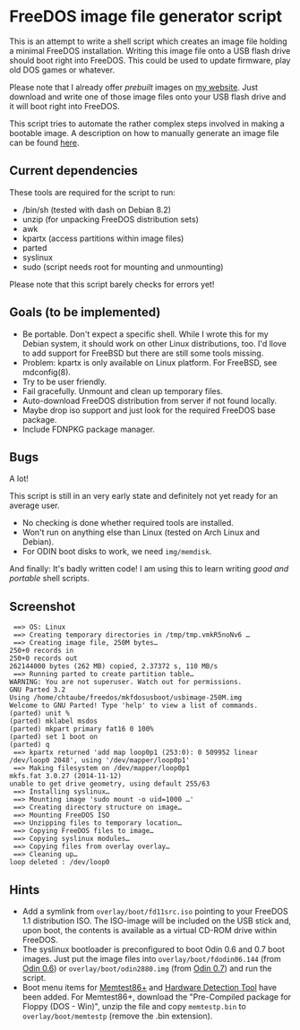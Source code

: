 FreeDOS image file generator script
===================================

This is an attempt to write a shell script which creates an image file holding a minimal FreeDOS
installation. Writing this image file onto a USB flash drive should boot right into FreeDOS.
This could be used to update firmware, play old DOS games or whatever.

Please note that I already offer *prebuilt* images on
[my website](http://chtaube.eu/computers/freedos/bootable-usb/).
Just download and write one of those image files onto your USB flash drive
and it will boot right into FreeDOS.

This script tries to automate the rather complex steps involved in making a bootable image.
A description on how to manually generate an image file can be found
[here](http://chtaube.eu/computers/freedos/bootable-usb/image-generation-howto/).


Current dependencies
--------------------

These tools are required for the script to run:

* /bin/sh (tested with dash on Debian 8.2)
* unzip (for unpacking FreeDOS distribution sets)
* awk
* kpartx (access partitions within image files)
* parted
* syslinux
* sudo (script needs root for mounting and unmounting)

Please note that this script barely checks for errors yet!


Goals (to be implemented)
-------------------------

* Be portable. Don't expect a specific shell. While I wrote this for my Debian system, it should work on other Linux distributions, too. I'd llove to add support for FreeBSD but there are still some tools missing.
 * Problem: kpartx is only available on Linux platform. For FreeBSD, see mdconfig(8).
* Try to be user friendly.
* Fail gracefully. Unmount and clean up temporary files.
* Auto-download FreeDOS distribution from server if not found locally.
 * Maybe drop iso support and just look for the required FreeDOS base package.
* Include FDNPKG package manager.


Bugs
----

A lot!

This script is still in an very early state and definitely not yet ready for an average user.

* No checking is done whether required tools are installed.
* Won't run on anything else than Linux (tested on Arch Linux and Debian).
* For ODIN boot disks to work, we need `img/memdisk`.

And finally: It's badly written code! I am using this to learn writing *good and portable* shell scripts.


Screenshot
----------


```
 ==> OS: Linux
 ==> Creating temporary directories in /tmp/tmp.vmkR5noNv6 …
 ==> Creating image file, 250M bytes…
250+0 records in
250+0 records out
262144000 bytes (262 MB) copied, 2.37372 s, 110 MB/s
 ==> Running parted to create partition table…
WARNING: You are not superuser. Watch out for permissions.
GNU Parted 3.2
Using /home/chtaube/freedos/mkfdosusboot/usbimage-250M.img
Welcome to GNU Parted! Type 'help' to view a list of commands.
(parted) unit %
(parted) mklabel msdos
(parted) mkpart primary fat16 0 100%
(parted) set 1 boot on
(parted) q
 ==> kpartx returned 'add map loop0p1 (253:0): 0 509952 linear /dev/loop0 2048', using '/dev/mapper/loop0p1'
 ==> Making filesystem on /dev/mapper/loop0p1
mkfs.fat 3.0.27 (2014-11-12)
unable to get drive geometry, using default 255/63
 ==> Installing syslinux…
 ==> Mounting image 'sudo mount -o uid=1000 …'
 ==> Creating directory structure on image…
 ==> Mounting FreeDOS ISO
 ==> Unzipping files to temporary location…
 ==> Copying FreeDOS files to image…
 ==> Copying syslinux modules…
 ==> Copying files from overlay overlay…
 ==> Cleaning up…
loop deleted : /dev/loop0
```

Hints
-----

* Add a symlink from `overlay/boot/fd11src.iso` pointing to your FreeDOS 1.1 distribution ISO. The ISO-image will be included on the USB stick and, upon boot, the contents is available as a virtual CD-ROM drive within FreeDOS.
* The syslinux bootloader is preconfigured to boot Odin 0.6 and 0.7 boot images. Just put the image files into `overlay/boot/fdodin06.144` (from [Odin 0.6](http://odin.fdos.org/)) or `overlay/boot/odin2880.img` (from [Odin 0.7](http://odin.fdos.org/odin2005/)) and run the script.
* Boot menu items for [Memtest86+](http://www.memtest.org/) and [Hardware Detection Tool](http://hdt-project.org/) have been added. For Memtest86+, download the "Pre-Compiled package for Floppy (DOS - Win)", unzip the file and copy `memtestp.bin` to `overlay/boot/memtestp` (remove the .bin extension).

